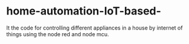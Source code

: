 # home-automation-IoT-based-
It the code for controlling different appliances in a house by internet of things using the node red and node mcu.
